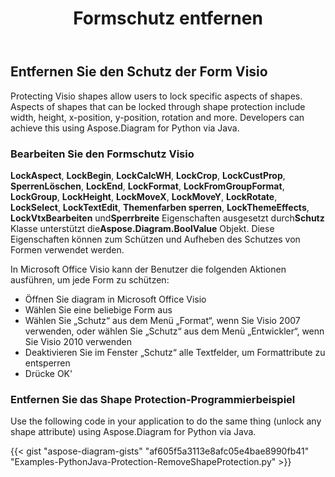 ﻿---
title: Formschutz entfernen
type: docs
weight: 20
url: /de/python-java/remove-shape-protection/
description: This section explains how to remove shape protection using Aspose.Diagram for Python via Java.
---
## **Entfernen Sie den Schutz der Form Visio**
Protecting Visio shapes allow users to lock specific aspects of shapes. Aspects of shapes that can be locked through shape protection include width, height, x-position, y-position, rotation and more. Developers can achieve this using Aspose.Diagram for Python via Java.
### **Bearbeiten Sie den Formschutz Visio**
**LockAspect**, **LockBegin**, **LockCalcWH**, **LockCrop**, **LockCustProp**, **SperrenLöschen**, **LockEnd**, **LockFormat**, **LockFromGroupFormat**, **LockGroup**, **LockHeight**, **LockMoveX**, **LockMoveY**, **LockRotate**, **LockSelect**, **LockTextEdit**, **Themenfarben sperren**, **LockThemeEffects**, **LockVtxBearbeiten** und**Sperrbreite** Eigenschaften ausgesetzt durch**Schutz** Klasse unterstützt die**Aspose.Diagram.BoolValue** Objekt. Diese Eigenschaften können zum Schützen und Aufheben des Schutzes von Formen verwendet werden.

In Microsoft Office Visio kann der Benutzer die folgenden Aktionen ausführen, um jede Form zu schützen:

- Öffnen Sie diagram in Microsoft Office Visio
- Wählen Sie eine beliebige Form aus
- Wählen Sie „Schutz“ aus dem Menü „Format“, wenn Sie Visio 2007 verwenden, oder wählen Sie „Schutz“ aus dem Menü „Entwickler“, wenn Sie Visio 2010 verwenden
- Deaktivieren Sie im Fenster „Schutz“ alle Textfelder, um Formattribute zu entsperren
- Drücke OK'

### **Entfernen Sie das Shape Protection-Programmierbeispiel**
Use the following code in your application to do the same thing (unlock any shape attribute) using Aspose.Diagram for Python via Java.

{{< gist "aspose-diagram-gists" "af605f5a3113e8afc05e4bae8990fb41" "Examples-PythonJava-Protection-RemoveShapeProtection.py" >}}

